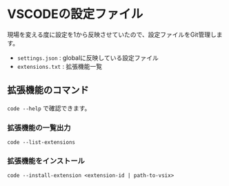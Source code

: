 # VSCODEの設定ファイル

現場を変える度に設定を1から反映させていたので、設定ファイルをGit管理します。

- `settings.json` : globalに反映している設定ファイル
- `extensions.txt` : 拡張機能一覧


## 拡張機能のコマンド

`code --help` で確認できます。

### 拡張機能の一覧出力

`code --list-extensions`

### 拡張機能をインストール

`code --install-extension <extension-id | path-to-vsix>`